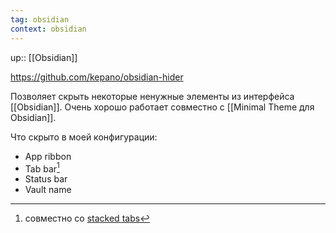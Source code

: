 ```yaml
---
tag: obsidian
context: obsidian
---
```

up:: [[Obsidian]]

https://github.com/kepano/obsidian-hider

Позволяет скрыть некоторые ненужные элементы из интерфейса [[Obsidian]]. Очень хорошо работает совместно с [[Minimal Theme для Obsidian]].

Что скрыто в моей конфигурации:
- App ribbon
- Tab bar[^1]
- Status bar
- Vault name

[^1]: совместно со [stacked tabs](https://help.obsidian.md/User+interface/Use+tabs+in+Obsidian#Stack+tab+groups)
